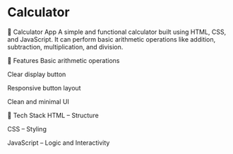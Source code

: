 # Calculator

🧮 Calculator App
A simple and functional calculator built using HTML, CSS, and JavaScript. It can perform basic arithmetic operations like addition, subtraction, multiplication, and division.

🔧 Features
Basic arithmetic operations

Clear display button

Responsive button layout

Clean and minimal UI

🚀 Tech Stack
HTML – Structure

CSS – Styling

JavaScript – Logic and Interactivity
